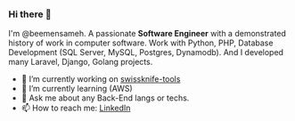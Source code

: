 ### Hi there 👋
I'm @beemensameh. A passionate **Software Engineer** with a demonstrated history of work in computer software. Work with Python, PHP, Database Development (SQL Server, MySQL, Postgres, Dynamodb). And I developed many Laravel, Django, Golang projects.

- 🔭 I’m currently working on [swissknife-tools](https://github.com/beemensameh/swissknife-tools)
- 🌱 I’m currently learning (AWS)
- 💬 Ask me about any Back-End langs or techs.
- 📫 How to reach me: [LinkedIn](https://www.linkedin.com/in/beemensameh/)
